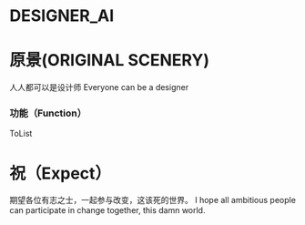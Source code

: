 # DESIGNER_AI
# 原景(ORIGINAL SCENERY)
人人都可以是设计师
Everyone can be a designer

### 功能（Function）
  ToList
  







# 祝（Expect）
期望各位有志之士，一起参与改变，这该死的世界。
I hope all ambitious people can participate in change together, this damn world.
